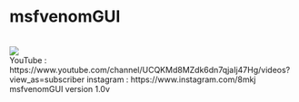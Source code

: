 # msfvenomGUI
<br/>
<img src="https://a.top4top.net/p_65171j751.png" />
<br/>
YouTube : https://www.youtube.com/channel/UCQKMd8MZdk6dn7qjaIj47Hg/videos?view_as=subscriber                                                
instagram : https://www.instagram.com/8mkj                                                                                                  
msfvenomGUI version 1.0v                                                                                                                     
